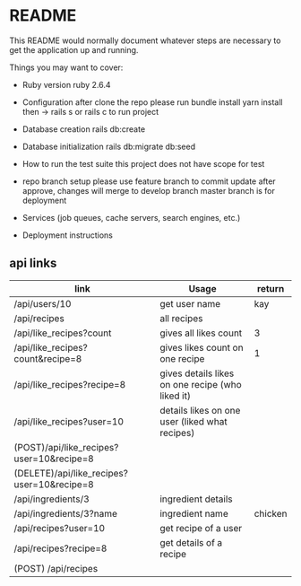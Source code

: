 # README

This README would normally document whatever steps are necessary to get the
application up and running.

Things you may want to cover:

* Ruby version
ruby 2.6.4

* Configuration
after clone the repo please run
bundle install
yarn install
then ->
rails s or rails c to run project

* Database creation
rails db:create

* Database initialization
rails db:migrate db:seed

* How to run the test suite
this project does not have scope for test

* repo branch setup
please use feature branch to commit update
after approve, changes will merge to develop branch
master branch is for deployment

* Services (job queues, cache servers, search engines, etc.)

* Deployment instructions

## api links

| link                                           | Usage                                           | return  |
| ---------------------------------------------- | ----------------------------------------------- | -----|
| /api/users/10                    | get user name | kay |
| /api/recipes                     | all recipes       |  |
| /api/like_recipes?count          | gives all likes count | 3 |
| /api/like_recipes?count&recipe=8 | gives likes count on one recipe| 1 |
| /api/like_recipes?recipe=8       | gives details likes on one recipe (who liked it)||
| /api/like_recipes?user=10        | details likes on one user (liked what recipes)||
| (POST)/api/like_recipes?user=10&recipe=8 | |
| (DELETE)/api/like_recipes?user=10&recipe=8| |
| /api/ingredients/3               | ingredient details | |
| /api/ingredients/3?name          | ingredient name    | chicken |
| /api/recipes?user=10             | get recipe of a user| |
| /api/recipes?recipe=8            | get details of a recipe | |
| (POST) /api/recipes              |   |